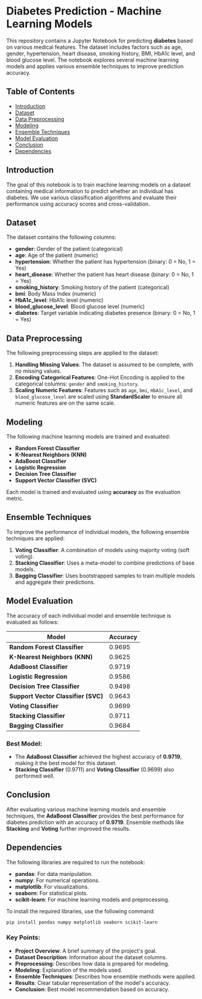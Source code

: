# Diabetes Prediction - Machine Learning Models

This repository contains a Jupyter Notebook for predicting **diabetes** based on various medical features. The dataset includes factors such as age, gender, hypertension, heart disease, smoking history, BMI, HbA1c level, and blood glucose level. The notebook explores several machine learning models and applies various ensemble techniques to improve prediction accuracy.

## Table of Contents

- [Introduction](#introduction)
- [Dataset](#dataset)
- [Data Preprocessing](#data-preprocessing)
- [Modeling](#modeling)
- [Ensemble Techniques](#ensemble-techniques)
- [Model Evaluation](#model-evaluation)
- [Conclusion](#conclusion)
- [Dependencies](#dependencies)

## Introduction

The goal of this notebook is to train machine learning models on a dataset containing medical information to predict whether an individual has diabetes. We use various classification algorithms and evaluate their performance using accuracy scores and cross-validation.

## Dataset

The dataset contains the following columns:
- **gender**: Gender of the patient (categorical)
- **age**: Age of the patient (numeric)
- **hypertension**: Whether the patient has hypertension (binary: 0 = No, 1 = Yes)
- **heart_disease**: Whether the patient has heart disease (binary: 0 = No, 1 = Yes)
- **smoking_history**: Smoking history of the patient (categorical)
- **bmi**: Body Mass Index (numeric)
- **HbA1c_level**: HbA1c level (numeric)
- **blood_glucose_level**: Blood glucose level (numeric)
- **diabetes**: Target variable indicating diabetes presence (binary: 0 = No, 1 = Yes)

## Data Preprocessing

The following preprocessing steps are applied to the dataset:
1. **Handling Missing Values**: The dataset is assumed to be complete, with no missing values.
2. **Encoding Categorical Features**: One-Hot Encoding is applied to the categorical columns: `gender` and `smoking_history`.
3. **Scaling Numeric Features**: Features such as `age`, `bmi`, `HbA1c_level`, and `blood_glucose_level` are scaled using **StandardScaler** to ensure all numeric features are on the same scale.

## Modeling

The following machine learning models are trained and evaluated:
- **Random Forest Classifier**
- **K-Nearest Neighbors (KNN)**
- **AdaBoost Classifier**
- **Logistic Regression**
- **Decision Tree Classifier**
- **Support Vector Classifier (SVC)**

Each model is trained and evaluated using **accuracy** as the evaluation metric.

## Ensemble Techniques

To improve the performance of individual models, the following ensemble techniques are applied:
1. **Voting Classifier**: A combination of models using majority voting (soft voting).
2. **Stacking Classifier**: Uses a meta-model to combine predictions of base models.
3. **Bagging Classifier**: Uses bootstrapped samples to train multiple models and aggregate their predictions.

## Model Evaluation

The accuracy of each individual model and ensemble technique is evaluated as follows:

| **Model**                        | **Accuracy**  |
|-----------------------------------|---------------|
| **Random Forest Classifier**      | 0.9695        |
| **K-Nearest Neighbors (KNN)**     | 0.9625        |
| **AdaBoost Classifier**           | 0.9719        |
| **Logistic Regression**           | 0.9586        |
| **Decision Tree Classifier**      | 0.9498        |
| **Support Vector Classifier (SVC)** | 0.9643        |
| **Voting Classifier**             | 0.9699        |
| **Stacking Classifier**           | 0.9711        |
| **Bagging Classifier**            | 0.9684        |

### **Best Model**:
- The **AdaBoost Classifier** achieved the highest accuracy of **0.9719**, making it the best model for this dataset.
- **Stacking Classifier** (0.9711) and **Voting Classifier** (0.9699) also performed well.

## Conclusion

After evaluating various machine learning models and ensemble techniques, the **AdaBoost Classifier** provides the best performance for diabetes prediction with an accuracy of **0.9719**. Ensemble methods like **Stacking** and **Voting** further improved the results.

## Dependencies

The following libraries are required to run the notebook:
- **pandas**: For data manipulation.
- **numpy**: For numerical operations.
- **matplotlib**: For visualizations.
- **seaborn**: For statistical plots.
- **scikit-learn**: For machine learning models and preprocessing.

To install the required libraries, use the following command:
```bash
pip install pandas numpy matplotlib seaborn scikit-learn
```

### Key Points:

- **Project Overview**: A brief summary of the project's goal.
- **Dataset Description**: Information about the dataset columns.
- **Preprocessing**: Describes how data is prepared for modeling.
- **Modeling**: Explanation of the models used.
- **Ensemble Techniques**: Describes how ensemble methods were applied.
- **Results**: Clear tabular representation of the model's accuracy.
- **Conclusion**: Best model recommendation based on accuracy.
